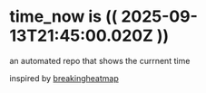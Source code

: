 # time_now is (( 2025-09-13T21:45:00.020Z ))

an automated repo that shows the currnent time

inspired by [breakingheatmap](https://github.com/breakingheatmap/breakingheatmap)